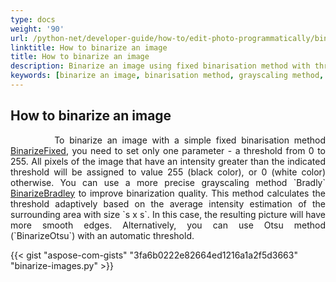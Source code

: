 ```yaml
---
type: docs
weight: '90'
url: /python-net/developer-guide/how-to/edit-photo-programmatically/binarize-image
linktitle: How to binarize an image
title: How to binarize an image
description: Binarize an image using fixed binarisation method with threshold, method Bradly and Otsu method.
keywords: [binarize an image, binarisation method, grayscaling method, method Bradly, Otsu method]
---
```


## How to binarize an image

<p align='justify'>
&nbsp;&nbsp;&nbsp;&nbsp;&nbsp;&nbsp;&nbsp;&nbsp;
To binarize an image with a simple fixed binarisation method
<a href="https://reference.aspose.com/imaging/python-net/aspose.imaging/rasterimage/#binarize_bradley_brightness_difference_5">BinarizeFixed</a>, you need to set only one parameter - a threshold from 0 to 255. All pixels of the image that have an intensity greater than the indicated threshold will be assigned to value 255 (black color), or 0 (white color) otherwise. You can use a more precise grayscaling method `Bradly`
<a href="https://reference.aspose.com/imaging/python-net/aspose.imaging/rasterimage/#binarize_bradley_brightness_difference_5">BinarizeBradley</a> to improve binarization quality. This method calculates the threshold adaptively based on the average intensity estimation of the surrounding area with size `s x s`. In this case, the resulting picture will have more smooth edges. Alternatively, you can use Otsu method (`BinarizeOtsu`) with an automatic threshold.
</p>

{{< gist "aspose-com-gists" "3fa6b0222e82664ed1216a1a2f5d3663" "binarize-images.py" >}}
